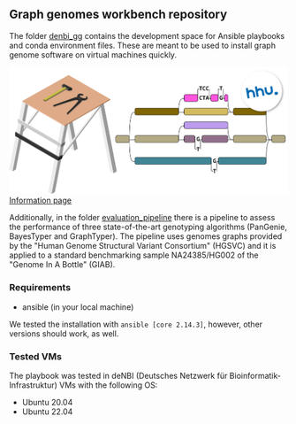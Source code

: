 ## Graph genomes workbench repository

The folder [denbi_gg](denbi_gg/) contains the development space for Ansible playbooks and conda environment files. These are meant to be used to install graph genome software on virtual machines quickly. 

 ![Workbench logo](logo_trans.png) [Information page](https://diltheylab.github.io/graph-genome-workbench/) 

Additionally, in the folder [evaluation_pipeline](evaluation_pipeline/) there is a pipeline to assess the performance of three state-of-the-art genotyping algorithms (PanGenie, BayesTyper and GraphTyper). The pipeline uses genomes graphs provided by the "Human Genome Structural Variant Consortium" (HGSVC) and it is applied to a standard benchmarking sample NA24385/HG002 of the "Genome In A Bottle" (GIAB).


### Requirements

- ansible (in your local machine)

We tested the installation with `ansible [core 2.14.3]`, however, other versions should work, as well. 

### Tested VMs

The playbook was tested in deNBI (Deutsches Netzwerk für Bioinformatik-Infrastruktur) VMs with the following OS:

- Ubuntu 20.04
- Ubuntu 22.04


